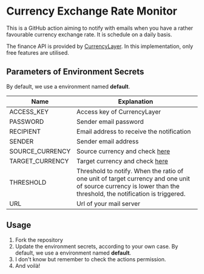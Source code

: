 # Currency Exchange Rate Monitor

This is a GitHub action aiming to notify with emails when you have a rather favourable currency exchange rate. It is schedule on a daily basis.

The finance API is provided by [CurrencyLayer](https://currencylayer.com/).  In this implementation, only free features are utilised.



## Parameters of Environment Secrets

By default, we use a environment named **default**.

| Name            | Explanation                                                  |
| --------------- | ------------------------------------------------------------ |
| ACCESS_KEY      | Access key of CurrencyLayer                                  |
| PASSWORD        | Sender email password                                        |
| RECIPIENT       | Email address to receive the notification                    |
| SENDER          | Sender email address                                         |
| SOURCE_CURRENCY | Source currency and check [here](https://currencylayer.com/currencies) |
| TARGET_CURRENCY | Target currency and check [here](https://currencylayer.com/currencies) |
| THRESHOLD       | Threshold to notify. When the ratio of one unit of target currency and one unit of source currency is lower than the threshold, the notification is triggered. |
| URL             | Url of your mail server                                      |



## Usage

1. Fork the repository
2. Update the environment secrets, according to your own case. By default, we use a environment named **default**.
3. I don't know but remember to check the actions permission. 
4. And voilà!

